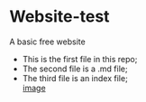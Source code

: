 # Website-test
A basic free website
- This is the first file in this repo;
- The second file is a .md file;
- The third file is an index file;  
[image](ottawa-image1.jpg)
